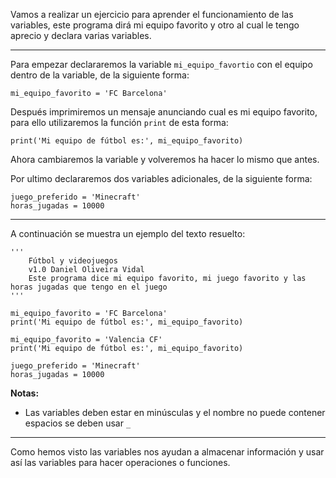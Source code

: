 Vamos a realizar un ejercicio para aprender el funcionamiento de las variables, este programa dirá mi equipo favorito y otro al cual le tengo aprecio y declara varias variables.

---

Para empezar declararemos la variable `mi_equipo_favortio` con el equipo dentro de la variable, de la siguiente forma:

```
mi_equipo_favorito = 'FC Barcelona'
```
Después imprimiremos un mensaje anunciando cual es mi equipo favorito, para ello utilizaremos la función `print` de esta forma:

```
print('Mi equipo de fútbol es:', mi_equipo_favorito)
```

Ahora cambiaremos la variable y volveremos ha hacer lo mismo que antes.

Por ultimo declararemos dos variables adicionales, de la siguiente forma:

```
juego_preferido = 'Minecraft'
horas_jugadas = 10000
```

---

A continuación se muestra un ejemplo del texto resuelto:

```
'''
    Fútbol y videojuegos
    v1.0 Daniel Oliveira Vidal
    Este programa dice mi equipo favorito, mi juego favorito y las horas jugadas que tengo en el juego
'''

mi_equipo_favorito = 'FC Barcelona'
print('Mi equipo de fútbol es:', mi_equipo_favorito)

mi_equipo_favorito = 'Valencia CF'
print('Mi equipo de fútbol es:', mi_equipo_favorito)

juego_preferido = 'Minecraft'
horas_jugadas = 10000
```

**Notas:**
- Las variables deben estar en minúsculas y el nombre no puede contener espacios se deben usar `_`

---

Como hemos visto las variables nos ayudan a almacenar información y usar así las variables para hacer operaciones o funciones.
